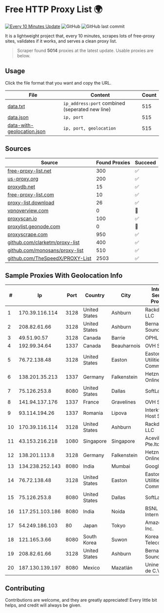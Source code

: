 
# Free HTTP Proxy List 🌍

[![Every 10 Minutes Update](https://github.com/mertguvencli/http-proxy-list/actions/workflows/main.yml/badge.svg?branch=main)](https://github.com/mertguvencli/http-proxy-list/actions/workflows/main.yml)
![GitHub](https://img.shields.io/github/license/mertguvencli/http-proxy-list)
![GitHub last commit](https://img.shields.io/github/last-commit/mertguvencli/http-proxy-list)

It is a lightweight project that, every 10 minutes, scrapes lots of free-proxy sites, validates if it works, and serves a clean proxy list.


> Scraper found **5014** proxies at the latest update. Usable proxies are below.

## Usage

Click the file format that you want and copy the URL.


|File|Content|Count|
|----|-------|-----|
|[data.txt](https://raw.githubusercontent.com/mertguvencli/http-proxy-list/main/proxy-list/data.txt)|`ip_address:port` combined (seperated new line)|515|
|[data.json](https://raw.githubusercontent.com/mertguvencli/http-proxy-list/main/proxy-list/data.json)|`ip, port`|515|
|[data-with-geolocation.json](https://raw.githubusercontent.com/mertguvencli/http-proxy-list/main/proxy-list/data-with-geolocation.json)|`ip, port, geolocation`|515|

## Sources

|Source|Found Proxies|Succeed|
|------|-------------|-------|
|[free-proxy-list.net](https://free-proxy-list.net)|300|✅|
|[us-proxy.org](https://www.us-proxy.org)|200|✅|
|[proxydb.net](http://proxydb.net)|15|✅|
|[free-proxy-list.com](https://free-proxy-list.com/?page=&port=&type%5B%5D=http&type%5B%5D=https&up_time=0&search=Search)|10|✅|
|[proxy-list.download](https://www.proxy-list.download/HTTP)|26|✅|
|[vpnoverview.com](https://vpnoverview.com/privacy/anonymous-browsing/free-proxy-servers)|0|🚫|
|[proxyscan.io](https://www.proxyscan.io)|100|✅|
|[proxylist.geonode.com](https://proxylist.geonode.com/api/proxy-list?limit=300&page=1&sort_by=lastChecked&sort_type=desc&protocols=http,https)|0|🚫|
|[proxyscrape.com](https://api.proxyscrape.com/v2/?request=displayproxies&protocol=http&timeout=10000&country=all&ssl=all&anonymity=all)|950|✅|
|[github.com/clarketm/proxy-list](https://raw.githubusercontent.com/clarketm/proxy-list/master/proxy-list-raw.txt)|400|✅|
|[github.com/monosans/proxy-list](https://raw.githubusercontent.com/monosans/proxy-list/main/proxies/http.txt)|510|✅|
|[github.com/TheSpeedX/PROXY-List](https://raw.githubusercontent.com/TheSpeedX/PROXY-List/master/http.txt)|2503|✅|


## Sample Proxies With Geolocation Info

|#|Ip|Port|Country|City|Internet Service Provider|
|-|--|----|-------|----|-------------------------|
|1|170.39.116.114|3128|United States|Ashburn|Rackdog, LLC|
|2|208.82.61.66|3128|United States|Ashburn|Bernardi Sounds|
|3|49.51.90.57|3128|Canada|Barrie|OPHL|
|4|192.99.34.64|1337|Canada|Beauharnois|OVH SAS|
|5|76.72.138.48|3128|United States|Easton|Easton Utilities Commission|
|6|138.201.35.213|1337|Germany|Falkenstein|Hetzner Online GmbH|
|7|75.126.253.8|8080|United States|Dallas|SoftLayer|
|8|141.94.137.176|1337|France|Gravelines|OVH SAS|
|9|93.114.194.26|1337|Romania|Lipova|Interkvm Host SRL|
|10|170.39.116.114|3128|United States|Ashburn|Rackdog, LLC|
|11|43.153.216.218|1080|Singapore|Singapore|Aceville Pte.ltd|
|12|138.201.113.8|3128|Germany|Falkenstein|Hetzner Online GmbH|
|13|134.238.252.143|8080|India|Mumbai|Google LLC|
|14|76.72.138.48|3128|United States|Easton|Easton Utilities Commission|
|15|75.126.253.8|8080|United States|Dallas|SoftLayer|
|16|117.251.103.186|8080|India|Noida|BSNL Internet|
|17|54.249.186.103|80|Japan|Tokyo|Amazon.com, Inc.|
|18|121.165.3.66|8080|South Korea|Suwon|Korea Telecom|
|19|208.82.61.66|3128|United States|Ashburn|Bernardi Sounds|
|20|187.130.139.197|8080|Mexico|Mazatlán|Uninet S.A. de C.V.|



## Contributing

Contributions are welcome, and they are greatly appreciated! Every
little bit helps, and credit will always be given.

